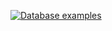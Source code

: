 [![Database examples](https://mybinder.org/badge_logo.svg)](https://mybinder.org/v2/gh/jmcarbo/binder/master?urlpath=git-pull?repo=https://github.com/jmcarbo/databases%26subPath=database-examples.ipynb)
